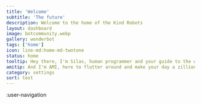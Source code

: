 ```yaml
---
title: 'Welcome'
subtitle: 'The future'
description: Welcome to the home of the Kind Robots
layout: dashboard
image: botcommunity.webp
gallery: wonderbot
tags: ['home']
icon: line-md:home-md-twotone
status: home
tooltip: Hey there, I'm Silas, human programmer and your guide to the whimsical world of Kind Robots.
amitip: And I'm AMI, here to flutter around and make your day a zillion times better! Mosquitos beware—we're coming for ya!
category: settings
sort: text
---
```


:user-navigation
